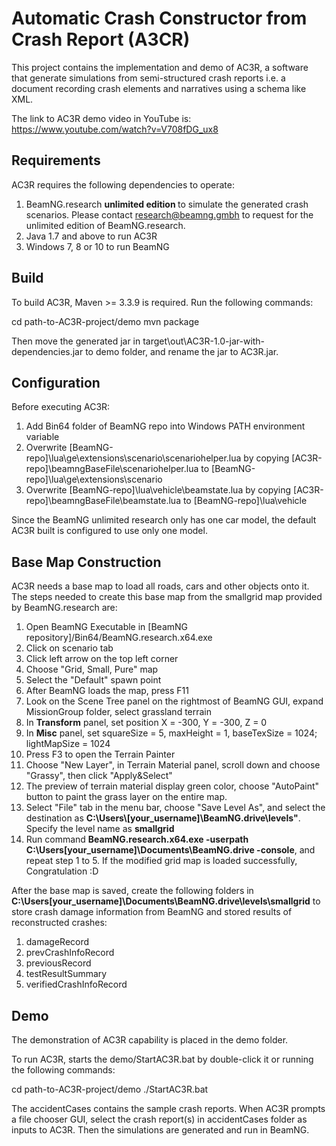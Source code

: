 # Automatic Crash Constructor from Crash Report (A3CR) 

This project contains the implementation and demo of AC3R, a software that generate simulations from semi-structured crash reports i.e. a document recording crash elements and narratives using a schema like XML.

The link to AC3R demo video in YouTube is:
https://www.youtube.com/watch?v=V708fDG_ux8

## Requirements

AC3R requires the following dependencies to operate: 

1. BeamNG.research <b> unlimited edition </b> to simulate the generated crash scenarios. Please contact research@beamng.gmbh to request for the unlimited edition of BeamNG.research.
2. Java 1.7 and above to run AC3R
3. Windows 7, 8 or 10 to run BeamNG 

## Build

To build AC3R, Maven >= 3.3.9 is required. Run the following commands:

cd path-to-AC3R-project/demo
mvn package

Then move the generated jar in target\out\AC3R-1.0-jar-with-dependencies.jar to demo folder, and rename the jar to AC3R.jar.

## Configuration

Before executing AC3R:

1. Add Bin64 folder of BeamNG repo into Windows PATH environment variable
2. Overwrite [BeamNG-repo]\lua\ge\extensions\scenario\scenariohelper.lua by copying [AC3R-repo]\beamngBaseFile\scenariohelper.lua to [BeamNG-repo]\lua\ge\extensions\scenario
3. Overwrite [BeamNG-repo]\lua\vehicle\beamstate.lua by copying [AC3R-repo]\beamngBaseFile\beamstate.lua to [BeamNG-repo]\lua\vehicle

Since the BeamNG unlimited research only has one car model, the default AC3R built is configured to use only one model.

## Base Map Construction

AC3R needs a base map to load all roads, cars and other objects onto it. The steps needed to create this base map from the smallgrid map provided by BeamNG.research are:

1. Open BeamNG Executable in [BeamNG repository]/Bin64/BeamNG.research.x64.exe
2. Click on scenario tab
3. Click left arrow on the top left corner
4. Choose "Grid, Small, Pure" map
5. Select the "Default" spawn point
6. After BeamNG loads the map, press F11 
7. Look on the Scene Tree panel on the rightmost of BeamNG GUI, expand MissionGroup folder, select grassland terrain
8. In **Transform** panel, set position X = -300, Y = -300, Z = 0
9. In **Misc** panel, set squareSize = 5, maxHeight = 1, baseTexSize = 1024; lightMapSize = 1024
10. Press F3 to open the Terrain Painter 
11. Choose "New Layer", in Terrain Material panel, scroll down and choose "Grassy", then click "Apply&Select"
12. The preview of terrain material display green color, choose "AutoPaint" button to paint the grass layer on the entire map.
13. Select "File" tab in the menu bar, choose "Save Level As", and select the destination as **C:\Users\\[your_username]\BeamNG.drive\levels"**. Specify the level name as **smallgrid**
14. Run command **BeamNG.research.x64.exe -userpath C:\Users\[your_username]\Documents\BeamNG.drive -console**, and repeat step 1 to 5. If the modified grid map is loaded successfully, Congratulation :D

After the base map is saved, create the following folders in **C:\Users\[your_username]\Documents\BeamNG.drive\levels\smallgrid** to store crash damage information from BeamNG and stored results of reconstructed crashes:

1. damageRecord
2. prevCrashInfoRecord
3. previousRecord
4. testResultSummary
5. verifiedCrashInfoRecord

## Demo

The demonstration of AC3R capability is placed in the demo folder.

To run AC3R, starts the demo/StartAC3R.bat by double-click it or running the following commands:

cd path-to-AC3R-project/demo
./StartAC3R.bat

The accidentCases contains the sample crash reports. When AC3R prompts a file chooser GUI, select the crash report(s) in accidentCases folder as inputs to AC3R. Then the simulations are generated and run in BeamNG.
